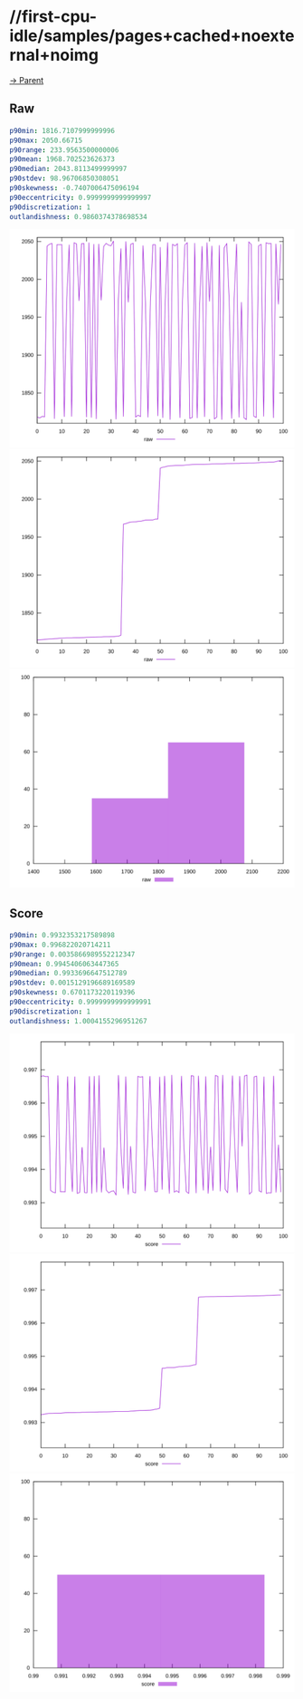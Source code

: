 
# //first-cpu-idle/samples/pages+cached+noexternal+noimg

[→ Parent](../..)


## Raw


```yaml
p90min: 1816.7107999999996
p90max: 2050.66715
p90range: 233.9563500000006
p90mean: 1968.702523626373
p90median: 2043.8113499999997
p90stdev: 98.96706850308051
p90skewness: -0.7407006475096194
p90eccentricity: 0.9999999999999997
p90discretization: 1
outlandishness: 0.9860374378698534

```

![PLOT: raw-values](./raw/values.svg)![PLOT: raw-sorted](./raw/sorted.svg)![PLOT: raw-histogram](./raw/histogram.svg)
## Score


```yaml
p90min: 0.9932353217589898
p90max: 0.996822020714211
p90range: 0.0035866989552212347
p90mean: 0.9945406063447365
p90median: 0.9933696647512789
p90stdev: 0.0015129196689169589
p90skewness: 0.6701173220119396
p90eccentricity: 0.9999999999999991
p90discretization: 1
outlandishness: 1.0004155296951267

```

![PLOT: score-values](./score/values.svg)![PLOT: score-sorted](./score/sorted.svg)![PLOT: score-histogram](./score/histogram.svg)